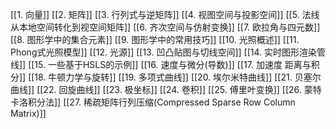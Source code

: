 
[[1. 向量]]
[[2. 矩阵]]
[[3. 行列式与逆矩阵]]
[[4. 视图空间与投影空间]]
[[5. 法线从本地空间转化到视空间矩阵]]
[[6. 齐次空间与仿射变换]]
[[7. 欧拉角与四元数]]
[[8. 图形学中的集合元素]]
[[9. 图形学中的常用技巧]]
[[10. 光照概述]]
[[11. Phong式光照模型]]
[[12. 光源]]
[[13. 凹凸贴图与切线空间]]
[[14. 实时图形渲染管线]]
[[15. 一些基于HSLS的示例]]
[[16. 速度与微分(导数)]]
[[17. 加速度 距离与积分]]
[[18. 牛顿力学与旋转]]
[[19. 多项式曲线]]
[[20. 埃尔米特曲线]]
[[21. 贝塞尔曲线]]
[[22. 回旋曲线]]
[[23. 极坐标]]
[[24. 卷积]]
[[25. 傅里叶变换]]
[[26. 蒙特卡洛积分法]]
[[27. 稀疏矩阵行列压缩(Compressed Sparse Row Column Matrix)]]
